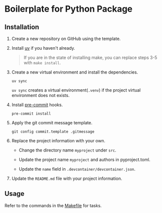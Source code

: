 # Boilerplate for Python Package

## Installation

1. Create a new repository on GitHub using the template.

2. Install [uv](https://docs.astral.sh/uv/) if you haven't already.

   > If you are in the state of installing make, you can replace steps 3-5 with
   `make install`.

3. Create a new virtual environment and install the dependencies.

   ```shell
   uv sync
   ```

   `uv sync` creates a virtual environment(`.venv`) if the project virtual environment
   does not exists.

4. Install [pre-commit](https://pre-commit.com/) hooks.

   ```shell
   pre-commit install
   ```

5. Apply the git commit message template.

   ```shell
   git config commit.template .gitmessage
   ```

6. Replace the project information with your own.

    - Change the directory name `myproject` under `src`.

    - Update the project name `myproject` and authors in pyproject.toml.

    - Update the `name` field in `.devcontainer/devcontainer.json`.

7. Update the `README.md` file with your project information.

## Usage

Refer to the commands in the [Makefile](./Makefile) for tasks.
